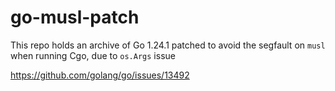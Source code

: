 go-musl-patch
=============

This repo holds an archive of Go 1.24.1 patched to avoid the segfault on `musl` when running Cgo, due to `os.Args` issue

https://github.com/golang/go/issues/13492
